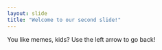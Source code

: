 ```yaml
---
layout: slide
title: "Welcome to our second slide!"
---
```

You like memes, kids?
Use the left arrow to go back!
